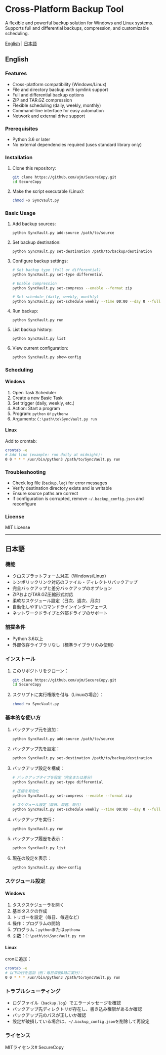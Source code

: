 # Cross-Platform Backup Tool

A flexible and powerful backup solution for Windows and Linux systems. Supports full and differential backups, compression, and customizable scheduling.

[English](#english) | [日本語](#japanese)

<a id="english"></a>
## English

### Features
- Cross-platform compatibility (Windows/Linux)
- File and directory backup with symlink support
- Full and differential backup options
- ZIP and TAR.GZ compression
- Flexible scheduling (daily, weekly, monthly)
- Command-line interface for easy automation
- Network and external drive support

### Prerequisites
- Python 3.6 or later
- No external dependencies required (uses standard library only)

### Installation

1. Clone this repository:
   ```bash
   git clone https://github.com/ujm/SecureCopy.git
   cd SecureCopy
   ```

2. Make the script executable (Linux):
   ```bash
   chmod +x SyncVault.py
   ```

### Basic Usage

1. Add backup sources:
   ```bash
   python SyncVault.py add-source /path/to/source
   ```

2. Set backup destination:
   ```bash
   python SyncVault.py set-destination /path/to/backup/destination
   ```

3. Configure backup settings:
   ```bash
   # Set backup type (full or differential)
   python SyncVault.py set-type differential

   # Enable compression
   python SyncVault.py set-compress --enable --format zip

   # Set schedule (daily, weekly, monthly)
   python SyncVault.py set-schedule weekly --time 00:00 --day 0 --full-day 0
   ```

4. Run backup:
   ```bash
   python SyncVault.py run
   ```

5. List backup history:
   ```bash
   python SyncVault.py list
   ```

6. View current configuration:
   ```bash
   python SyncVault.py show-config
   ```

### Scheduling

#### Windows

1. Open Task Scheduler
2. Create a new Basic Task
3. Set trigger (daily, weekly, etc.)
4. Action: Start a program
5. Program: `python` or `pythonw`
6. Arguments: `C:\path\to\SyncVault.py run`

#### Linux

Add to crontab:
```bash
crontab -e
# Add line (example: run daily at midnight):
0 0 * * * /usr/bin/python3 /path/to/SyncVault.py run
```

### Troubleshooting

- Check log file (`backup.log`) for error messages
- Verify destination directory exists and is writable
- Ensure source paths are correct
- If configuration is corrupted, remove `~/.backup_config.json` and reconfigure

### License
MIT License

---

<a id="japanese"></a>
## 日本語

### 機能
- クロスプラットフォーム対応（Windows/Linux）
- シンボリックリンク対応のファイル・ディレクトリバックアップ
- 完全バックアップと差分バックアップのオプション
- ZIPおよびTAR.GZ圧縮形式対応
- 柔軟なスケジュール設定（日次、週次、月次）
- 自動化しやすいコマンドラインインターフェース
- ネットワークドライブと外部ドライブのサポート

### 前提条件
- Python 3.6以上
- 外部依存ライブラリなし（標準ライブラリのみ使用）

### インストール

1. このリポジトリをクローン：
   ```bash
   git clone https://github.com/ujm/SecureCopy.git
   cd SecureCopy
   ```

2. スクリプトに実行権限を付与（Linuxの場合）：
   ```bash
   chmod +x SyncVault.py
   ```

### 基本的な使い方

1. バックアップ元を追加：
   ```bash
   python SyncVault.py add-source /path/to/source
   ```

2. バックアップ先を設定：
   ```bash
   python SyncVault.py set-destination /path/to/backup/destination
   ```

3. バックアップ設定を構成：
   ```bash
   # バックアップタイプを設定（完全または差分）
   python SyncVault.py set-type differential

   # 圧縮を有効化
   python SyncVault.py set-compress --enable --format zip

   # スケジュール設定（毎日、毎週、毎月）
   python SyncVault.py set-schedule weekly --time 00:00 --day 0 --full-day 0
   ```

4. バックアップを実行：
   ```bash
   python SyncVault.py run
   ```

5. バックアップ履歴を表示：
   ```bash
   python SyncVault.py list
   ```

6. 現在の設定を表示：
   ```bash
   python SyncVault.py show-config
   ```

### スケジュール設定

#### Windows

1. タスクスケジューラを開く
2. 基本タスクの作成
3. トリガーを設定（毎日、毎週など）
4. 操作：プログラムの開始
5. プログラム：`python`または`pythonw`
6. 引数：`C:\path\to\SyncVault.py run`

#### Linux

cronに追加：
```bash
crontab -e
# 以下の行を追加（例：毎日深夜0時に実行）：
0 0 * * * /usr/bin/python3 /path/to/SyncVault.py run
```

### トラブルシューティング

- ログファイル（`backup.log`）でエラーメッセージを確認
- バックアップ先ディレクトリが存在し、書き込み権限があるか確認
- バックアップ元のパスが正しいか確認
- 設定が破損している場合は、`~/.backup_config.json`を削除して再設定

### ライセンス
MITライセンス# SecureCopy
